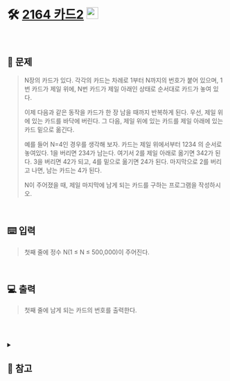 <br>

# 🛠️ [2164 카드2](http://www.acmicpc.net/problem/2164) <img height="27px" width="27px" src="https://static.solved.ac/tier_small/7.svg"/>

<br>

## 📖 문제
>N장의 카드가 있다. 각각의 카드는 차례로 1부터 N까지의 번호가 붙어 있으며, 1번 카드가 제일 위에, N번 카드가 제일 아래인 상태로 순서대로 카드가 놓여 있다.
>
>이제 다음과 같은 동작을 카드가 한 장 남을 때까지 반복하게 된다. 우선, 제일 위에 있는 카드를 바닥에 버린다. 그 다음, 제일 위에 있는 카드를 제일 아래에 있는 카드 밑으로 옮긴다.
>
>예를 들어 N=4인 경우를 생각해 보자. 카드는 제일 위에서부터 1234 의 순서로 놓여있다. 1을 버리면 234가 남는다. 여기서 2를 제일 아래로 옮기면 342가 된다. 3을 버리면 42가 되고, 4를 밑으로 옮기면 24가 된다. 마지막으로 2를 버리고 나면, 남는 카드는 4가 된다.
>
>N이 주어졌을 때, 제일 마지막에 남게 되는 카드를 구하는 프로그램을 작성하시오.

<br>

## ⌨️ 입력
>첫째 줄에 정수 N(1 ≤ N ≤ 500,000)이 주어진다.

<br>

## 💻 출력
>첫째 줄에 남게 되는 카드의 번호를 출력한다.

<br><br>

<details>
  
  <summary> 
  
  ## 🎈 참고
  </summary>
  <br>
  
  >반복문 안에서 <code>pop()</code> 사용 시 시간복잡도가 O(n<sup>2</sup>) 으로 위 문제에서는 시간 초과가 뜸
  >
  >끝자리에 요소를 추가하는 <code>append()</code> 와 달리 <code>pop(n)</code> 은 탐색 알고리즘이 포함되어 시간복잡도가 O(n)이다
  > 
  >
  >따라서, 
  >```python
  >from collections import deque
  >import sys
  >
  >Q = deque = deque()
  >
  >...중략...
  >
  >while len(Q) != 1:
  >  Q.popleft() 
  >  Q.append(Q.popleft())
  >
  >...중략
  >```
  >위와 같이 deque를 사용해야 함

  <br><br>

  ## 🪄참고자료
  >1. [Python list 연산에 따른 시간 복잡도](https://hyun-am-coding.tistory.com/entry/Python-list-%EC%97%B0%EC%82%B0%EC%97%90-%EB%94%B0%EB%A5%B8-%EC%8B%9C%EA%B0%84-%EB%B3%B5%EC%9E%A1%EB%8F%84)
  >
  >2. [[Python] Dequeue 사용하기](https://ooeunz.tistory.com/31)
  
</details>

<br><br>
